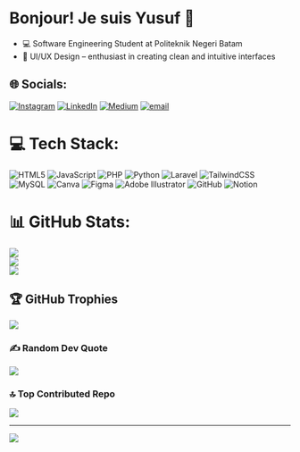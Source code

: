 # Bonjour! Je suis Yusuf 👋

- 💻 Software Engineering Student at Politeknik Negeri Batam <br/>
- 🎨 UI/UX Design – enthusiast in creating clean and intuitive interfaces<br/>


## 🌐 Socials:
[![Instagram](https://img.shields.io/badge/Instagram-%23E4405F.svg?logo=Instagram&logoColor=white)](https://instagram.com/yusupp.p) [![LinkedIn](https://img.shields.io/badge/LinkedIn-%230077B5.svg?logo=linkedin&logoColor=white)](https://linkedin.com/in/muhammad-maulana-yusuf-558a402b0) [![Medium](https://img.shields.io/badge/Medium-12100E?logo=medium&logoColor=white)](https://medium.com/@maulanaysf4) [![email](https://img.shields.io/badge/Email-D14836?logo=gmail&logoColor=white)](mailto:computerysf6@gmail.com) 

# 💻 Tech Stack:
![HTML5](https://img.shields.io/badge/html5-%23E34F26.svg?style=for-the-badge&logo=html5&logoColor=white) ![JavaScript](https://img.shields.io/badge/javascript-%23323330.svg?style=for-the-badge&logo=javascript&logoColor=%23F7DF1E) ![PHP](https://img.shields.io/badge/php-%23777BB4.svg?style=for-the-badge&logo=php&logoColor=white) ![Python](https://img.shields.io/badge/python-3670A0?style=for-the-badge&logo=python&logoColor=ffdd54) ![Laravel](https://img.shields.io/badge/laravel-%23FF2D20.svg?style=for-the-badge&logo=laravel&logoColor=white) ![TailwindCSS](https://img.shields.io/badge/tailwindcss-%2338B2AC.svg?style=for-the-badge&logo=tailwind-css&logoColor=white) ![MySQL](https://img.shields.io/badge/mysql-4479A1.svg?style=for-the-badge&logo=mysql&logoColor=white) ![Canva](https://img.shields.io/badge/Canva-%2300C4CC.svg?style=for-the-badge&logo=Canva&logoColor=white) ![Figma](https://img.shields.io/badge/figma-%23F24E1E.svg?style=for-the-badge&logo=figma&logoColor=white) ![Adobe Illustrator](https://img.shields.io/badge/adobe%20illustrator-%23FF9A00.svg?style=for-the-badge&logo=adobe%20illustrator&logoColor=white) ![GitHub](https://img.shields.io/badge/github-%23121011.svg?style=for-the-badge&logo=github&logoColor=white) ![Notion](https://img.shields.io/badge/Notion-%23000000.svg?style=for-the-badge&logo=notion&logoColor=white)
# 📊 GitHub Stats:
![](https://github-readme-stats.vercel.app/api?username=yusfppp&theme=radical&hide_border=false&include_all_commits=false&count_private=false)<br/>
![](https://nirzak-streak-stats.vercel.app/?user=yusfppp&theme=radical&hide_border=false)<br/>
![](https://github-readme-stats.vercel.app/api/top-langs/?username=yusfppp&theme=radical&hide_border=false&include_all_commits=false&count_private=false&layout=compact)

## 🏆 GitHub Trophies
![](https://github-profile-trophy.vercel.app/?username=yusfppp&theme=radical&no-frame=false&no-bg=true&margin-w=4)

### ✍️ Random Dev Quote
![](https://quotes-github-readme.vercel.app/api?type=horizontal&theme=radical)

### 🔝 Top Contributed Repo
![](https://github-contributor-stats.vercel.app/api?username=yusfppp&limit=5&theme=dark&combine_all_yearly_contributions=true)

---
[![](https://visitcount.itsvg.in/api?id=yusfppp&icon=0&color=0)](https://visitcount.itsvg.in)

<!-- Proudly created with GPRM ( https://gprm.itsvg.in ) -->
